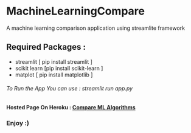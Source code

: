 # MachineLearningCompare
A machine learning comparison application using streamlite framework 

## Required Packages  : 
*  streamlit [ pip install streamlit    ]
*  scikit learn [pip install scikit-learn ]       
*  matplot [ pip install matplotlib ]     

###### To Run the App You can use : streamlit run app.py  

#### Hosted Page On Heroku  :  [Compare ML Algorithms](https://machinelearningcompare.herokuapp.com/)

### Enjoy :) 
